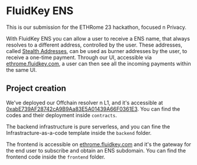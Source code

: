 # FluidKey ENS

This is our submission for the ETHRome 23 hackathon, focused n Privacy.

With FluidKey ENS you can allow a user to receive a ENS name, that always resolves to a 
different address, controlled by the user. These addresses, called 
[Stealth Addresses](https://vitalik.ca/general/2023/01/20/stealth.html), can be used as 
burner addresses by the user, to receive a one-time payment. Through our UI, accessible via
[ethrome.fluidkey.com](https://ethrome.fluidkey.com/), a user can then see all the incoming payments within the same UI.

## Project creation

We've deployed our Offchain resolver n L1, and it's accessible at 
[0xabE739AF28742cA9B9Aa83E5A01439A66F0361E3](https://etherscan.io/address/0xabE739AF28742cA9B9Aa83E5A01439A66F0361E3).
You can find the codes and their deployment inside `contracts`.

The backend infrastructure is pure serverless, and you can fine the Infrastracture-as-a-code template
inside the `backend` folder.

The frontend is accessible on [ethrome.fluidkey.com](https://ethrome.fluidkey.com/) and it's the gateway for the
end user to subscribe and obtain an ENS subdomain. You can find the frontend code inside the `frontend` folder.
